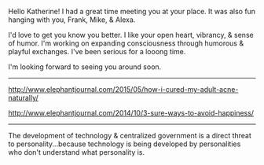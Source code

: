 Hello Katherine! I had a great time meeting you at your place. It was also fun hanging with you, Frank, Mike, & Alexa.
 
I'd love to get you know you better. I like your open heart, vibrancy, & sense of humor. I'm working on expanding consciousness through humorous & playful exchanges. I've been serious for a looong time.

I'm looking forward to seeing you around soon.

---

http://www.elephantjournal.com/2015/05/how-i-cured-my-adult-acne-naturally/

http://www.elephantjournal.com/2014/10/3-sure-ways-to-avoid-happiness/

---

The development of technology & centralized government is a direct threat to personality...because technology is being developed by personalities who don't understand what personality is.
